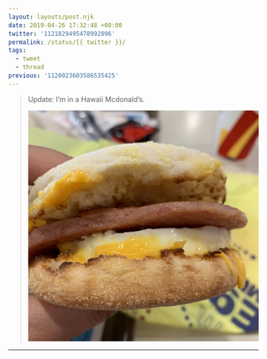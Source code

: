 ```yaml
---
layout: layouts/post.njk
date: 2019-04-26 17:32:48 +00:00
twitter: '1121829495478992896'
permalink: /status/{{ twitter }}/
tags: 
  - tweet
  - thread
previous: '1120023603586535425'
---
```


> Update: I’m in a Hawaii Mcdonald’s. 
> 
> ![An egg McMuffin with SPAM instead of ham.](/img/1121829495478992896-D5GJ-PzU4AAGGPM.jpg)

---
